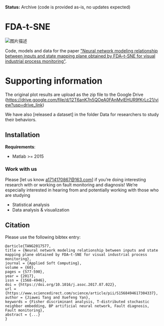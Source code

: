 **Status:** Archive (code is provided as-is, no updates expected)

# FDA-t-SNE

![图片描述](https://liange235.github.io/Intermediate-results/graphical_abstract_paper1.png)

Code, models and data for the paper ["Neural network modeling relationship between inputs and state mapping plane obtained by FDA–t-SNE for visual industrial process monitoring"](https://www.sciencedirect.com/science/article/abs/pii/S1568494617304337).

# Supporting information
The original plot results are upload as the zip file to the Google Drive
(https://drive.google.com/file/d/12T6anK7n5QOeA0FAnMvlEHUR9fKrLc21/view?usp=drive_link)

We have also [released a dataset] in the folder Data for researchers to study their behaviors.

## Installation

**Requirements**:
- Matlab >= 2015

### Work with us

Please [let us know a1714170867@163.com] if you’re doing interesting research with or working on fault monitoring and diagnosis!  We’re especially interested in hearing from and potentially working with those who are studying
- Statistical analysis
- Data analysis & visualization

## Citation

Please use the following bibtex entry:
```
@article{TANG2017577,
title = {Neural network modeling relationship between inputs and state mapping plane obtained by FDA–t-SNE for visual industrial process monitoring},
journal = {Applied Soft Computing},
volume = {60},
pages = {577-590},
year = {2017},
issn = {1568-4946},
doi = {https://doi.org/10.1016/j.asoc.2017.07.022},
url = {https://www.sciencedirect.com/science/article/pii/S1568494617304337},
author = {Jiawei Tang and Xuefeng Yan},
keywords = {Fisher discriminant analysis, T-distributed stochastic neighbor embedding, BP artificial neural network, Fault diagnosis, Fault monitoring},
abstract = {...}
}
```

